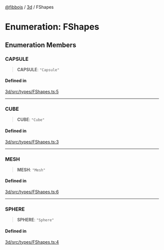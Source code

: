 [@fibbojs](/api/index) / [3d](/api/3d) / FShapes

# Enumeration: FShapes

## Enumeration Members

### CAPSULE

> **CAPSULE**: `"Capsule"`

#### Defined in

[3d/src/types/FShapes.ts:5](https://github.com/fibbojs/fibbo/blob/deb1b2647977c28556b303db18b4c729c63a8312/packages/3d/src/types/FShapes.ts#L5)

***

### CUBE

> **CUBE**: `"Cube"`

#### Defined in

[3d/src/types/FShapes.ts:3](https://github.com/fibbojs/fibbo/blob/deb1b2647977c28556b303db18b4c729c63a8312/packages/3d/src/types/FShapes.ts#L3)

***

### MESH

> **MESH**: `"Mesh"`

#### Defined in

[3d/src/types/FShapes.ts:6](https://github.com/fibbojs/fibbo/blob/deb1b2647977c28556b303db18b4c729c63a8312/packages/3d/src/types/FShapes.ts#L6)

***

### SPHERE

> **SPHERE**: `"Sphere"`

#### Defined in

[3d/src/types/FShapes.ts:4](https://github.com/fibbojs/fibbo/blob/deb1b2647977c28556b303db18b4c729c63a8312/packages/3d/src/types/FShapes.ts#L4)

